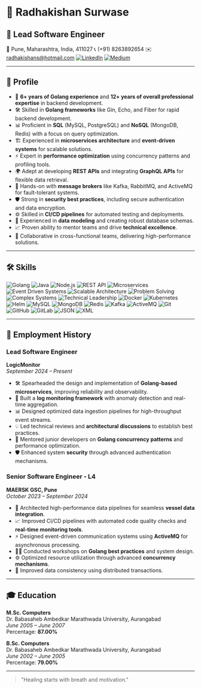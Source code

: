 # 👤 **Radhakishan Surwase**  
## 💼 Lead Software Engineer  

📍 Pune, Maharashtra, India, 411027  📞 (+91) 8263892654   ✉️ [radhakishans@hotmail.com](mailto:radhakishans@hotmail.com)   [![LinkedIn](https://img.shields.io/badge/-LinkedIn-blue?logo=linkedin)](https://www.linkedin.com/in/rkishans/)   [![Medium](https://img.shields.io/badge/-Medium-black?logo=medium)](https://rksurwase.medium.com/)  

---

## 🌟 **Profile**

- 🚀 **6+ years of Golang experience** and **12+ years of overall professional expertise** in backend development.  
- 🛠️ Skilled in **Golang frameworks** like Gin, Echo, and Fiber for rapid backend development.  
- 📊 Proficient in **SQL** (MySQL, PostgreSQL) and **NoSQL** (MongoDB, Redis) with a focus on query optimization.  
- 🏗️ Experienced in **microservices architecture** and **event-driven systems** for scalable solutions.  
- ⚡ Expert in **performance optimization** using concurrency patterns and profiling tools.  
- 🌍 Adept at developing **REST APIs** and integrating **GraphQL APIs** for flexible data retrieval.  
- 🚦 Hands-on with **message brokers** like Kafka, RabbitMQ, and ActiveMQ for fault-tolerant systems.  
- 🛡️ Strong in **security best practices**, including secure authentication and data encryption.  
- ⚙️ Skilled in **CI/CD pipelines** for automated testing and deployments.  
- 🌟 Experienced in **data modeling** and creating robust database schemas.  
- 📈 Proven ability to mentor teams and drive **technical excellence**.  
- 🤝 Collaborative in cross-functional teams, delivering high-performance solutions.  

---

## 🛠 **Skills**

![Golang](https://img.shields.io/badge/-Golang-blue) ![Java](https://img.shields.io/badge/-Java-red) ![Node.js](https://img.shields.io/badge/-Node.js-green) ![REST API](https://img.shields.io/badge/-REST%20API-lightgrey) ![Microservices](https://img.shields.io/badge/-Microservices-blueviolet) ![Event Driven Systems](https://img.shields.io/badge/-Event%20Driven%20Systems-yellowgreen) ![Scalable Architecture](https://img.shields.io/badge/-Scalable%20Architecture-brightgreen) ![Problem Solving](https://img.shields.io/badge/-Problem%20Solving-ff69b4) ![Complex Systems](https://img.shields.io/badge/-Complex%20Systems-lightblue) ![Technical Leadership](https://img.shields.io/badge/-Technical%20Leadership-yellow) ![Docker](https://img.shields.io/badge/-Docker-2496ED?logo=docker&logoColor=white) ![Kubernetes](https://img.shields.io/badge/-Kubernetes-326CE5?logo=kubernetes&logoColor=white) ![Helm](https://img.shields.io/badge/-Helm-0F1689?logo=helm&logoColor=white) ![MySQL](https://img.shields.io/badge/-MySQL-4479A1?logo=mysql&logoColor=white) ![MongoDB](https://img.shields.io/badge/-MongoDB-47A248?logo=mongodb&logoColor=white) ![Redis](https://img.shields.io/badge/-Redis-DC382D?logo=redis&logoColor=white) ![Kafka](https://img.shields.io/badge/-Kafka-231F20?logo=apache-kafka&logoColor=white) ![ActiveMQ](https://img.shields.io/badge/-ActiveMQ-D22128) ![Git](https://img.shields.io/badge/-Git-F05032?logo=git&logoColor=white) ![GitHub](https://img.shields.io/badge/-GitHub-181717?logo=github&logoColor=white) ![GitLab](https://img.shields.io/badge/-GitLab-FC6D26?logo=gitlab&logoColor=white) ![JSON](https://img.shields.io/badge/-JSON-000000?logo=json&logoColor=white) ![XML](https://img.shields.io/badge/-XML-orange)

---

## 💼 **Employment History**

### **Lead Software Engineer**  
**LogicMonitor**  
*September 2024 – Present*  
- 🛠️ Spearheaded the design and implementation of **Golang-based microservices**, improving reliability and observability.  
- 🚀 Built a **log monitoring framework** with anomaly detection and real-time aggregation.  
- 📊 Designed optimized data ingestion pipelines for high-throughput event streams.  
- 💡 Led technical reviews and **architectural discussions** to establish best practices.  
- 🤝 Mentored junior developers on **Golang concurrency patterns** and performance optimization.  
- 🛡️ Enhanced system **security** through advanced authentication mechanisms.

### **Senior Software Engineer - L4**  
**MAERSK GSC, Pune**  
*October 2023 – September 2024*  
- 🚢 Architected high-performance data pipelines for seamless **vessel data integration**.  
- 📈 Improved CI/CD pipelines with automated code quality checks and **real-time monitoring tools**.  
- ⚡ Designed event-driven communication systems using **ActiveMQ** for asynchronous processing.  
- 🧑‍🏫 Conducted workshops on **Golang best practices** and system design.  
- ⚙️ Optimized resource utilization through advanced **concurrency mechanisms**.  
- 💾 Improved data consistency using distributed transactions.

---

## 🎓 **Education**  
**M.Sc. Computers**  
Dr. Babasaheb Ambedkar Marathwada University, Aurangabad  
*June 2005 – June 2007*  
Percentage: **87.00%**  

**B.Sc. Computers**  
Dr. Babasaheb Ambedkar Marathwada University, Aurangabad  
*June 2002 – June 2005*  
Percentage: **79.00%**  

---

> "Healing starts with breath and motivation."  
